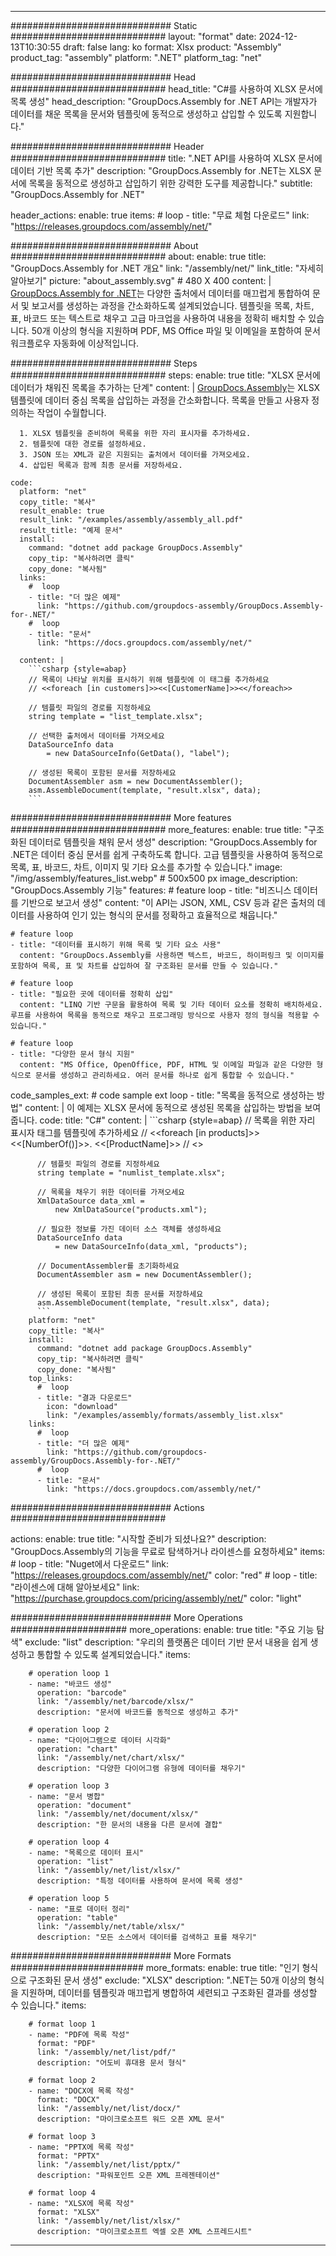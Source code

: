 



---
############################# Static ############################
layout: "format"
date:  2024-12-13T10:30:55
draft: false
lang: ko
format: Xlsx
product: "Assembly"
product_tag: "assembly"
platform: ".NET"
platform_tag: "net"

############################# Head ############################
head_title: "C#를 사용하여 XLSX 문서에 목록 생성"
head_description: "GroupDocs.Assembly for .NET API는 개발자가 데이터를 채운 목록을 문서와 템플릿에 동적으로 생성하고 삽입할 수 있도록 지원합니다."

############################# Header ############################
title: ".NET API를 사용하여 XLSX 문서에 데이터 기반 목록 추가" 
description: "GroupDocs.Assembly for .NET는 XLSX 문서에 목록을 동적으로 생성하고 삽입하기 위한 강력한 도구를 제공합니다."
subtitle: "GroupDocs.Assembly for .NET" 

header_actions:
  enable: true
  items:
    #  loop
    - title: "무료 체험 다운로드"
      link: "https://releases.groupdocs.com/assembly/net/"
      
############################# About ############################
about:
    enable: true
    title: "GroupDocs.Assembly for .NET 개요"
    link: "/assembly/net/"
    link_title: "자세히 알아보기"
    picture: "about_assembly.svg" # 480 X 400
    content: |
       [GroupDocs.Assembly for .NET](/assembly/net/)는 다양한 출처에서 데이터를 매끄럽게 통합하여 문서 및 보고서를 생성하는 과정을 간소화하도록 설계되었습니다. 템플릿을 목록, 차트, 표, 바코드 또는 텍스트로 채우고 고급 마크업을 사용하여 내용을 정확히 배치할 수 있습니다. 50개 이상의 형식을 지원하며 PDF, MS Office 파일 및 이메일을 포함하여 문서 워크플로우 자동화에 이상적입니다.

############################# Steps ############################
steps:
    enable: true
    title: "XLSX 문서에 데이터가 채워진 목록을 추가하는 단계"
    content: |
      [GroupDocs.Assembly](/assembly/net/)는 XLSX 템플릿에 데이터 중심 목록을 삽입하는 과정을 간소화합니다. 목록을 만들고 사용자 정의하는 작업이 수월합니다.
      
      1. XLSX 템플릿을 준비하여 목록을 위한 자리 표시자를 추가하세요.
      2. 템플릿에 대한 경로를 설정하세요.
      3. JSON 또는 XML과 같은 지원되는 출처에서 데이터를 가져오세요.
      4. 삽입된 목록과 함께 최종 문서를 저장하세요.
   
    code:
      platform: "net"
      copy_title: "복사"
      result_enable: true
      result_link: "/examples/assembly/assembly_all.pdf"
      result_title: "예제 문서"
      install:
        command: "dotnet add package GroupDocs.Assembly"
        copy_tip: "복사하려면 클릭"
        copy_done: "복사됨"
      links:
        #  loop
        - title: "더 많은 예제"
          link: "https://github.com/groupdocs-assembly/GroupDocs.Assembly-for-.NET/"
        #  loop
        - title: "문서"
          link: "https://docs.groupdocs.com/assembly/net/"
          
      content: |
        ```csharp {style=abap}
        // 목록이 나타날 위치를 표시하기 위해 템플릿에 이 태그를 추가하세요
        // <<foreach [in customers]>><<[CustomerName]>><</foreach>>

        // 템플릿 파일의 경로를 지정하세요
        string template = "list_template.xlsx";

        // 선택한 출처에서 데이터를 가져오세요
        DataSourceInfo data 
            = new DataSourceInfo(GetData(), "label");

        // 생성된 목록이 포함된 문서를 저장하세요
        DocumentAssembler asm = new DocumentAssembler();
        asm.AssembleDocument(template, "result.xlsx", data);
        ```            

############################# More features ############################
more_features:
  enable: true
  title: "구조화된 데이터로 템플릿을 채워 문서 생성"
  description: "GroupDocs.Assembly for .NET은 데이터 중심 문서를 쉽게 구축하도록 합니다. 고급 템플릿을 사용하여 동적으로 목록, 표, 바코드, 차트, 이미지 및 기타 요소를 추가할 수 있습니다."
  image: "/img/assembly/features_list.webp" # 500x500 px
  image_description: "GroupDocs.Assembly 기능"
  features:
    # feature loop
    - title: "비즈니스 데이터를 기반으로 보고서 생성"
      content: "이 API는 JSON, XML, CSV 등과 같은 출처의 데이터를 사용하여 인기 있는 형식의 문서를 정확하고 효율적으로 채웁니다."

    # feature loop
    - title: "데이터를 표시하기 위해 목록 및 기타 요소 사용"
      content: "GroupDocs.Assembly를 사용하면 텍스트, 바코드, 하이퍼링크 및 이미지를 포함하여 목록, 표 및 차트를 삽입하여 잘 구조화된 문서를 만들 수 있습니다."

    # feature loop
    - title: "필요한 곳에 데이터를 정확히 삽입"
      content: "LINQ 기반 구문을 활용하여 목록 및 기타 데이터 요소를 정확히 배치하세요. 루프를 사용하여 목록을 동적으로 채우고 프로그래밍 방식으로 사용자 정의 형식을 적용할 수 있습니다."

    # feature loop
    - title: "다양한 문서 형식 지원"
      content: "MS Office, OpenOffice, PDF, HTML 및 이메일 파일과 같은 다양한 형식으로 문서를 생성하고 관리하세요. 여러 문서를 하나로 쉽게 통합할 수 있습니다."
      
  code_samples_ext:
    # code sample ext loop
    - title: "목록을 동적으로 생성하는 방법"
      content: |
        이 예제는 XLSX 문서에 동적으로 생성된 목록을 삽입하는 방법을 보여줍니다.
      code:
        title: "C#"
        content: |
          ```csharp {style=abap}
          // 목록을 위한 자리 표시자 태그를 템플릿에 추가하세요
          // <<foreach [in products]>><<[NumberOf()]>>. <<[ProductName]>>
          // <</foreach>>

          // 템플릿 파일의 경로를 지정하세요
          string template = "numlist_template.xlsx";

          // 목록을 채우기 위한 데이터를 가져오세요
          XmlDataSource data_xml =
              new XmlDataSource("products.xml");

          // 필요한 정보를 가진 데이터 소스 객체를 생성하세요
          DataSourceInfo data 
              = new DataSourceInfo(data_xml, "products");

          // DocumentAssembler를 초기화하세요
          DocumentAssembler asm = new DocumentAssembler();

          // 생성된 목록이 포함된 최종 문서를 저장하세요
          asm.AssembleDocument(template, "result.xlsx", data);
          ```
        platform: "net"
        copy_title: "복사"
        install:
          command: "dotnet add package GroupDocs.Assembly"
          copy_tip: "복사하려면 클릭"
          copy_done: "복사됨"
        top_links:
          #  loop
          - title: "결과 다운로드"
            icon: "download"
            link: "/examples/assembly/formats/assembly_list.xlsx"
        links:
          #  loop
          - title: "더 많은 예제"
            link: "https://github.com/groupdocs-assembly/GroupDocs.Assembly-for-.NET/"
          #  loop
          - title: "문서"
            link: "https://docs.groupdocs.com/assembly/net/"
            

            


############################# Actions ############################

actions:
  enable: true
  title: "시작할 준비가 되셨나요?"
  description: "GroupDocs.Assembly의 기능을 무료로 탐색하거나 라이센스를 요청하세요"
  items:
    #  loop
    - title: "Nuget에서 다운로드"
      link: "https://releases.groupdocs.com/assembly/net/"
      color: "red"
        #  loop
    - title: "라이센스에 대해 알아보세요"
      link: "https://purchase.groupdocs.com/pricing/assembly/net/"
      color: "light"


############################# More Operations #####################
more_operations:
    enable: true
    title: "주요 기능 탐색"
    exclude: "list"
    description: "우리의 플랫폼은 데이터 기반 문서 내용을 쉽게 생성하고 통합할 수 있도록 설계되었습니다."
    items: 
          
        # operation loop 1
        - name: "바코드 생성"
          operation: "barcode"
          link: "/assembly/net/barcode/xlsx/"
          description: "문서에 바코드를 동적으로 생성하고 추가"

        # operation loop 2
        - name: "다이어그램으로 데이터 시각화"
          operation: "chart"
          link: "/assembly/net/chart/xlsx/"
          description: "다양한 다이어그램 유형에 데이터를 채우기"

        # operation loop 3
        - name: "문서 병합"
          operation: "document"
          link: "/assembly/net/document/xlsx/"
          description: "한 문서의 내용을 다른 문서에 결합"

        # operation loop 4
        - name: "목록으로 데이터 표시"
          operation: "list"
          link: "/assembly/net/list/xlsx/"
          description: "특정 데이터를 사용하여 문서에 목록 생성"

        # operation loop 5
        - name: "표로 데이터 정리"
          operation: "table"
          link: "/assembly/net/table/xlsx/"
          description: "모든 소스에서 데이터를 검색하고 표를 채우기"
         
          
############################# More Formats ########################
more_formats:
    enable: true
    title: "인기 형식으로 구조화된 문서 생성"
    exclude: "XLSX"
    description: ".NET는 50개 이상의 형식을 지원하며, 데이터를 템플릿과 매끄럽게 병합하여 세련되고 구조화된 결과를 생성할 수 있습니다."
    items: 
          
        # format loop 1
        - name: "PDF에 목록 작성"
          format: "PDF"
          link: "/assembly/net/list/pdf/"
          description: "어도비 휴대용 문서 형식"
          
        # format loop 2
        - name: "DOCX에 목록 작성"
          format: "DOCX"
          link: "/assembly/net/list/docx/"
          description: "마이크로소프트 워드 오픈 XML 문서"
          
        # format loop 3
        - name: "PPTX에 목록 작성"
          format: "PPTX"
          link: "/assembly/net/list/pptx/"
          description: "파워포인트 오픈 XML 프레젠테이션"
          
        # format loop 4
        - name: "XLSX에 목록 작성"
          format: "XLSX"
          link: "/assembly/net/list/xlsx/"
          description: "마이크로소프트 엑셀 오픈 XML 스프레드시트"


          

---